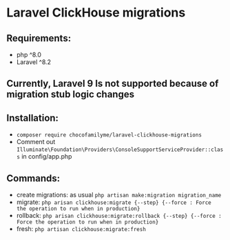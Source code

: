 # Laravel ClickHouse migrations

## Requirements:
- php ^8.0
- Laravel ^8.2

## Currently, Laravel 9 Is not supported because of migration stub logic changes

## Installation:
- `composer require chocofamilyme/laravel-clickhouse-migrations`
- Comment out `Illuminate\Foundation\Providers\ConsoleSupportServiceProvider::class` in config/app.php

## Commands:
- create migrations: as usual `php artisan make:migration migration_name`
- migrate: `php arisan clickhouse:migrate {--step} {--force : Force the operation to run when in production}`
- rollback: `php arisan clickhouse:migrate:rollback {--step} {--force : Force the operation to run when in production}`
- fresh: `php artisan clickhouse:migrate:fresh`
